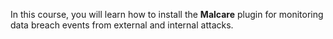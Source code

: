 In this course, you will learn how to install the **Malcare** plugin for monitoring data breach events from external and internal attacks.